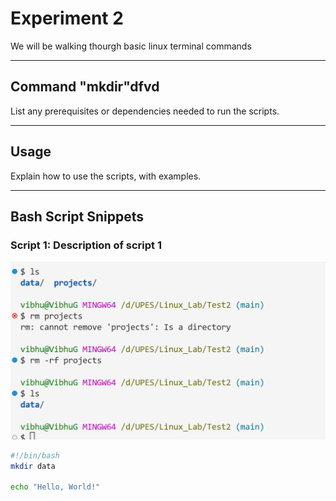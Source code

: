# Experiment 2

We will be walking thourgh basic linux terminal commands

---

## Command "mkdir"dfvd

List any prerequisites or dependencies needed to run the scripts.

---

## Usage

Explain how to use the scripts, with examples.

---

## Bash Script Snippets

### Script 1: Description of script 1
![Image](./images/exp1.png)
```bash
#!/bin/bash
mkdir data

echo "Hello, World!"

